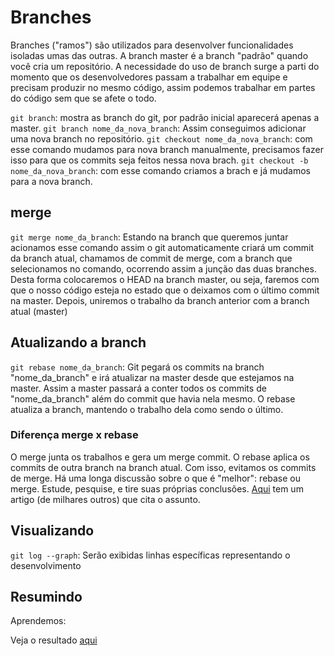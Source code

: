 # Branches

Branches ("ramos") são utilizados para desenvolver funcionalidades isoladas umas das outras. A branch master é a branch "padrão" quando você cria um repositório.
A necessidade do uso de branch surge a parti do momento que os desenvolvedores passam a trabalhar em equipe e precisam produzir no mesmo código, assim podemos trabalhar em partes do código sem que se afete o todo.

`git branch`: mostra as branch do git, por padrão inicial aparecerá apenas a master.
`git branch nome_da_nova_branch`: Assim conseguimos adicionar uma nova branch no repositório.
`git checkout nome_da_nova_branch`: com esse comando mudamos para nova branch manualmente, precisamos fazer isso para que os commits seja feitos nessa nova brach.
`git checkout -b nome_da_nova_branch`: com esse comando criamos a brach e já mudamos para a nova branch.

## merge

`git merge nome_da_branch`: Estando na branch que queremos juntar acionamos esse comando assim o git automaticamente criará um commit da branch atual, chamamos de commit de merge, com a branch que selecionamos no comando, ocorrendo assim a junção das duas branches.
Desta forma colocaremos o HEAD na branch master, ou seja, faremos com que o nosso código esteja no estado que o deixamos com o último commit na master. Depois, uniremos o trabalho da branch anterior com a branch atual (master)

## Atualizando a branch

`git rebase nome_da_branch`: Git pegará os commits na branch "nome_da_branch" e irá atualizar na master desde que estejamos na master. Assim a master passará a conter todos os commits de "nome_da_branch" além do commit que havia nela mesmo.
O rebase atualiza a branch, mantendo o trabalho dela como sendo o último.

### Diferença merge x rebase

O merge junta os trabalhos e gera um merge commit. O rebase aplica os commits de outra branch na branch atual.
Com isso, evitamos os commits de merge. Há uma longa discussão sobre o que é "melhor": rebase ou merge. Estude, pesquise, e tire suas próprias conclusões. [Aqui](https://medium.datadriveninvestor.com/git-rebase-vs-merge-cc5199edd77c) tem um artigo (de milhares outros) que cita o assunto.

## Visualizando

`git log --graph`: Serão exibidas linhas específicas representando o desenvolvimento

## Resumindo

Aprendemos:

Veja o resultado [aqui](https://github.com/diogoodev/alura-git)
